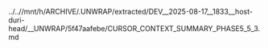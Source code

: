 ../..//mnt/h/ARCHIVE/.UNWRAP/extracted/DEV__2025-08-17__1833__host-duri-head/__UNWRAP/5f47aafebe/CURSOR_CONTEXT_SUMMARY_PHASE5_5_3.md